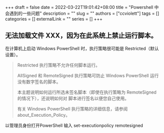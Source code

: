 +++ 
draft = false
date = 2022-03-22T19:01:42+08:00
title = "Powershell 中会遇到的一些问题"
description = ""
slug = ""
authors = ["ccviolett"]
tags = []
categories = []
externalLink = ""
series = []
+++

##  无法加载文件 XXX，因为在此系统上禁止运行脚本。

在计算机上启动 Windows PowerShell 时，执行策略很可能是 Restricted（默认设置）。

> Restricted 执行策略不允许任何脚本运行。
>
> AllSigned 和 RemoteSigned 执行策略可防止 Windows PowerShell 运行没有数字签名的脚本。
>
> 本主题说明如何运行所选未签名脚本（即使在执行策略为 RemoteSigned 的情况下），还说明如何对  脚本进行签名以便您自己使用。
>
> 有关 Windows PowerShell 执行策略的详细信息，请参阅 about_Execution_Policy。

以管理员身份打开PowerShell 输入 set-executionpolicy remotesigned